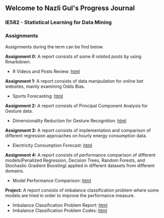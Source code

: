 ## Welcome to Nazli Gul's Progress Journal
### IE582 - Statistical Learning for Data Mining


### Assignments
Assignments during the term can be find below.<br>

**Assignment 0:**  A report consists of some *R related posts* by using Rmarkdown. 

- R Videos and Posts Review: [html](Assignment-0.html)<br>

**Assignment 1:** A report consists of data manipulation for online bet websites, mainly examining Odds Bias. 

- Sports Forecasting: [html](Assignment1-582.html)

**Assignment 2:** A report consists of Principal Component Analysis for Gesture data.

- Dimensionality Reduction for Gesture Recognition: [html](Assignment-2-582.html)
  
**Assignment 3:** A report consists of implementation and comparison of different regression approaches on hourly energy consumption data.

- Electricity Consumption Forecast: [html](Assignment3-582.html) 

**Assignment 4:** A report consists of performance comparison of different models(Penalized Regression, Decision Trees, Random Forests, and Stochastic Gradient Boosting) applied in different datasets from different domains.

- Model Performance Comparison: [html]()

**Project:** A report consists of imbalance classification problem where some models are tried in order to improve the performance measure.

- Imbalance Classification Problem Report: [html](IE582_ProjectReport.html) 
- Imbalance Classification Problem Codes: [html](Project.html)
